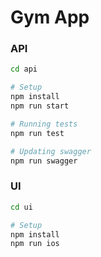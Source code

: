 # Gym App 

### API
```bash
cd api

# Setup
npm install
npm run start

# Running tests
npm run test

# Updating swagger
npm run swagger
```

### UI
```bash
cd ui

# Setup
npm install
npm run ios
```

